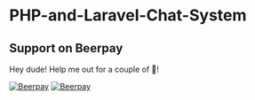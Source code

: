 # PHP-and-Laravel-Chat-System
## Support on Beerpay
Hey dude! Help me out for a couple of :beers:!

[![Beerpay](https://beerpay.io/ashu-22/PHP-and-Laravel-Chat-System/badge.svg?style=beer-square)](https://beerpay.io/ashu-22/PHP-and-Laravel-Chat-System)  [![Beerpay](https://beerpay.io/ashu-22/PHP-and-Laravel-Chat-System/make-wish.svg?style=flat-square)](https://beerpay.io/ashu-22/PHP-and-Laravel-Chat-System?focus=wish)